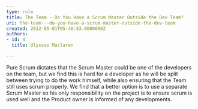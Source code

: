 ```yaml
---
type: rule
title: The Team - Do You Have a Scrum Master Outside the Dev Team?
uri: the-team---do-you-have-a-scrum-master-outside-the-dev-team
created: 2012-05-01T05:48:53.0000000Z
authors:
- id: 4
  title: Ulysses Maclaren

---
```


Pure Scrum dictates that the Scrum Master could be one of the developers on the team, but we find this is hard for a developer as he will be split between trying to do the work himself, while also ensuring that the Team still uses scrum properly.   ​We find that a better option is to use a separate Scrum Master so his only responsibility on the project is to ensure scrum is used well and the Product owner is informed of any developments.
